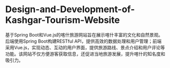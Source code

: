 # Design-and-Development-of-Kashgar-Tourism-Website
基于Spring Boot和Vue.js的喀什旅游网站旨在展示喀什丰富的文化和自然景观。后端使用Spring Boot构建RESTful API，提供高效的数据处理和用户管理；前端采用Vue.js，实现动态、互动的用户界面，提供旅游路线、景点介绍和用户评论等功能。该网站不仅方便游客获取信息，还促进当地旅游发展，提升喀什的知名度和吸引力。
